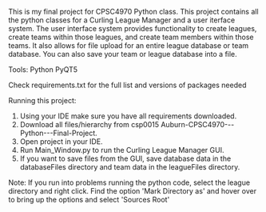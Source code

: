 This is my final project for CPSC4970 Python class. This project contains all the python classes for a Curling League Manager and a user iterface system. The user interface system provides functionality to create leagues, create teams within those leagues, and create team members within those teams. It also allows for file upload for an entire league database or team database. You can also save your team or league database into a file.

Tools:
Python
PyQT5

Check requirements.txt for the full list and versions of packages needed

Running this project:

1) Using your IDE make sure you have all requirements downloaded.
2) Download all files/hierarchy from csp0015 Auburn-CPSC4970---Python---Final-Project.
3) Open project in your IDE.
4) Run Main_Window.py to run the Curling League Manager GUI.
5) If you want to save files from the GUI, save database data in the databaseFiles directory and team data in the leagueFiles directory.

Note:
If you run into problems running the python code, select the league directory and right click. Find the option 'Mark Directory as' and hover over to bring up the options and select 'Sources Root'
